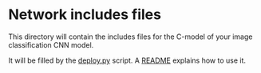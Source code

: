 # Network includes files
This directory will contain the includes files for the C-model of your image classification CNN model.

It will be filled by the [deploy.py](../../../../../../hand_posture/deployment/deploy.py) script. A [README](../../../../../../hand_posture/deployment/README.md) explains how to use it.

